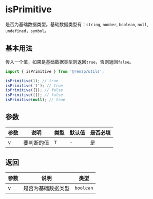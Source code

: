 # isPrimitive

是否为基础数据类型。基础数据类型有：`string`, `number`, `boolean`, `null`, `undefined`，`symbol`。

## 基本用法

传入一个值，如果是基础数据类型则返回`true`，否则返回`false`。

```ts
import { isPrimitive } from '@renzp/utils';

isPrimitive(1); // true
isPrimitive('1'); // true
isPrimitive({}); // false
isPrimitive([]); // false
isPrimitive(null); // true
```

## 参数

| 参数 | 说明       | 类型 | 默认值 | 是否必填 |
| ---- | ---------- | ---- | ------ | -------- |
| v    | 要判断的值 | `T`  | -      | 是       |

## 返回

| 参数 | 说明               | 类型      |
| ---- | ------------------ | --------- |
| v    | 是否为基础数据类型 | `boolean` |
